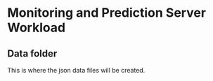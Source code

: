 # Monitoring and Prediction Server Workload
## Data folder
This is where the json data files will be created.
